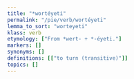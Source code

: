 ```yaml
---
title: "*wortéyeti"
permalink: "/pie/verb/wortéyeti"
lemma_to_sort: "worteyeti"
klass: verb
etymology: ["From *wert- +‎ *-éyeti."]
markers: []
synonyms: []
definitions: [["to turn (transitive)"]]
topics: []
---
```

